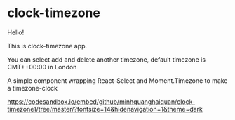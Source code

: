 # clock-timezone
Hello!

This is clock-timezone app. 

You can select add and delete another timezone, default timezone is CMT++00:00 in London

A simple component wrapping React-Select and Moment.Timezone to make a timezone-clock

https://codesandbox.io/embed/github/minhquanghaiquan/clock-timezone1/tree/master/?fontsize=14&hidenavigation=1&theme=dark
